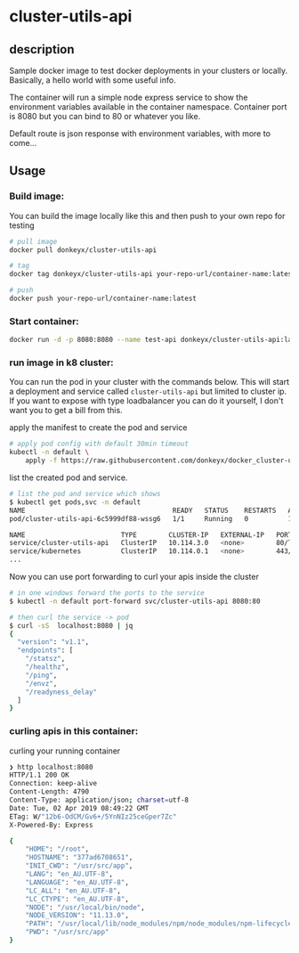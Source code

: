 # cluster-utils-api

## description

Sample docker image to test docker deployments in your clusters or locally. Basically, a hello world with some useful info.

The container will run a simple node express service to show the environment variables available in the container namespace. Container port is 8080 but you can bind to 80 or whatever you like.

Default route is json response with environment variables, with more to come...

## Usage

### Build image:

You can build the image locally like this and then push to your own repo for testing

```bash
# pull image
docker pull donkeyx/cluster-utils-api

# tag
docker tag donkeyx/cluster-utils-api your-repo-url/container-name:latest

# push
docker push your-repo-url/container-name:latest
```

### Start container:

```bash
docker run -d -p 8080:8080 --name test-api donkeyx/cluster-utils-api:latest
```

### run image in k8 cluster:

You can run the pod in your cluster with the commands below. This will start a deployment and
service called ```cluster-utils-api``` but limited to cluster ip. If you want to expose with
type loadbalancer you can do it yourself, I don't want you to get a bill from this.

apply the manifest to create the pod and service
```bash
# apply pod config with default 30min timeout
kubectl -n default \
    apply -f https://raw.githubusercontent.com/donkeyx/docker_cluster-utils-api/master/k8s-cluster-util-apis.yml
```

list the created pod and service.
```bash
# list the pod and service which shows
$ kubectl get pods,svc -n default
NAME                                     READY   STATUS    RESTARTS   AGE
pod/cluster-utils-api-6c5999df88-wssg6   1/1     Running   0          14m

NAME                        TYPE        CLUSTER-IP   EXTERNAL-IP   PORT(S)   AGE
service/cluster-utils-api   ClusterIP   10.114.3.0   <none>        80/TCP    14m
service/kubernetes          ClusterIP   10.114.0.1   <none>        443/TCP   99d
...
```

Now you can use port forwarding to curl your apis inside the cluster
```bash
# in one windows forward the ports to the service
$ kubectl -n default port-forward svc/cluster-utils-api 8080:80

# then curl the service -> pod
$ curl -sS  localhost:8080 | jq
{
  "version": "v1.1",
  "endpoints": [
    "/statsz",
    "/healthz",
    "/ping",
    "/envz",
    "/readyness_delay"
  ]
}
```


### curling apis in this container:

curling your running container

```bash
❯ http localhost:8080
HTTP/1.1 200 OK
Connection: keep-alive
Content-Length: 4790
Content-Type: application/json; charset=utf-8
Date: Tue, 02 Apr 2019 08:49:22 GMT
ETag: W/"12b6-OdCM/Gv6+/5YnNIz25ceGper7Zc"
X-Powered-By: Express

{
    "HOME": "/root",
    "HOSTNAME": "377ad6708651",
    "INIT_CWD": "/usr/src/app",
    "LANG": "en_AU.UTF-8",
    "LANGUAGE": "en_AU.UTF-8",
    "LC_ALL": "en_AU.UTF-8",
    "LC_CTYPE": "en_AU.UTF-8",
    "NODE": "/usr/local/bin/node",
    "NODE_VERSION": "11.13.0",
    "PATH": "/usr/local/lib/node_modules/npm/node_modules/npm-lifecycle/node-gyp-bin:/usr/src/app/node_modules/.bin:/usr/local/sbin:/usr/local/bin:/usr/sbin:/usr/bin:/sbin:/bin",
    "PWD": "/usr/src/app"
}
```
